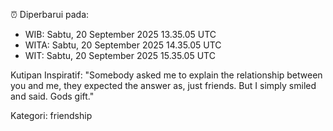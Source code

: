 ⏰ Diperbarui pada:
- WIB: Sabtu, 20 September 2025 13.35.05 UTC
- WITA: Sabtu, 20 September 2025 14.35.05 UTC
- WIT: Sabtu, 20 September 2025 15.35.05 UTC

Kutipan Inspiratif:
"Somebody asked me to explain the relationship between you and me, they expected the answer as, just friends. But I simply smiled and said. Gods gift."


Kategori: friendship

